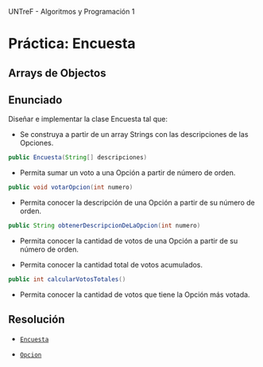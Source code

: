UNTreF - Algoritmos y Programación 1

# Práctica: Encuesta

## Arrays de Objectos

## Enunciado

Diseñar e implementar la clase Encuesta tal que:

 * Se construya a partir de un array Strings con las descripciones de las Opciones.

```java
public Encuesta(String[] descripciones)
```

 * Permita sumar un voto a una Opción a partir de número de orden.

```java
public void votarOpcion(int numero)
```

 * Permita conocer la descripción de una Opción a partir de su número de orden.

```java
public String obtenerDescripcionDeLaOpcion(int numero)
```
 
 * Permita conocer la cantidad de votos de una Opción a partir de su número de orden.

 * Permita conocer la cantidad total de votos acumulados.

```java
public int calcularVotosTotales()
```

 * Permita conocer la cantidad de votos que tiene la Opción más votada.


## Resolución

 * [`Encuesta`](src/Encuesta.java)
 
 * [`Opcion`](src/Opcion.java)
